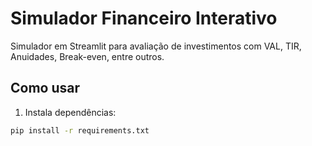 # Simulador Financeiro Interativo

Simulador em Streamlit para avaliação de investimentos com VAL, TIR, Anuidades, Break-even, entre outros.

## Como usar
1. Instala dependências:
```bash
pip install -r requirements.txt
